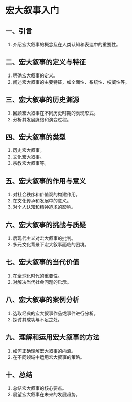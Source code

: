 # 宏大叙事入门

## 一、引言
1. 介绍宏大叙事的概念及在人类认知和表达中的重要性。

## 二、宏大叙事的定义与特征
1. 明确宏大叙事的定义。
2. 阐述宏大叙事的主要特征，如全面性、系统性、权威性等。

## 三、宏大叙事的历史渊源
1. 回顾宏大叙事在不同历史时期的表现形式。
2. 分析其发展脉络和演变过程。

## 四、宏大叙事的类型
1. 历史宏大叙事。
2. 文化宏大叙事。
3. 宗教宏大叙事等。

## 五、宏大叙事的作用与意义
1. 对社会秩序和价值观的构建作用。
2. 在文化传承和发展中的意义。
3. 对个人认知和精神追求的影响。

## 六、宏大叙事的挑战与质疑
1. 后现代主义对宏大叙事的批判。
2. 多元文化背景下宏大叙事面临的困境。

## 七、宏大叙事的当代价值
1. 在全球化时代的重要性。
2. 对解决当代社会问题的启示。

## 八、宏大叙事的案例分析
1. 选取经典的宏大叙事作品或事件进行分析。
2. 探讨其成功与不足之处。

## 九、理解和运用宏大叙事的方法
1. 如何正确理解宏大叙事的内涵。
2. 在不同领域中运用宏大叙事的策略。

## 十、总结
1. 总结宏大叙事的核心要点。
2. 展望宏大叙事在未来的发展趋势。
